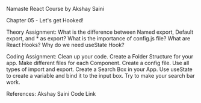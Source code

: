 Namaste React Course by Akshay Saini

Chapter 05 - Let's get Hooked!

Theory Assignment:
What is the difference between Named export, Default export, and * as export?
What is the importance of config.js file?
What are React Hooks?
Why do we need useState Hook?

Coding Assignment:
Clean up your code.
Create a Folder Structure for your app.
Make different files for each Component.
Create a config file.
Use all types of import and export.
Create a Search Box in your App.
Use useState to create a variable and bind it to the input box.
Try to make your search bar work.

References:
Akshay Saini Code Link
